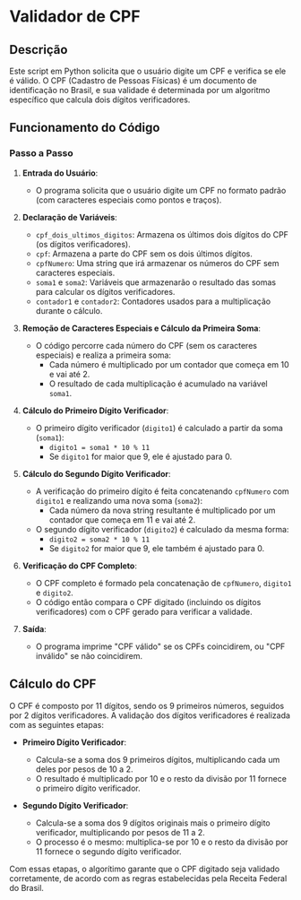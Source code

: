 # Validador de CPF

## Descrição
Este script em Python solicita que o usuário digite um CPF e verifica se ele é válido. O CPF (Cadastro de Pessoas Físicas) é um documento de identificação no Brasil, e sua validade é determinada por um algoritmo específico que calcula dois dígitos verificadores.

## Funcionamento do Código

### Passo a Passo

1. **Entrada do Usuário**:
   - O programa solicita que o usuário digite um CPF no formato padrão (com caracteres especiais como pontos e traços).

2. **Declaração de Variáveis**:
   - `cpf_dois_ultimos_digitos`: Armazena os últimos dois dígitos do CPF (os dígitos verificadores).
   - `cpf`: Armazena a parte do CPF sem os dois últimos dígitos.
   - `cpfNumero`: Uma string que irá armazenar os números do CPF sem caracteres especiais.
   - `soma1` e `soma2`: Variáveis que armazenarão o resultado das somas para calcular os dígitos verificadores.
   - `contador1` e `contador2`: Contadores usados para a multiplicação durante o cálculo.

3. **Remoção de Caracteres Especiais e Cálculo da Primeira Soma**:
   - O código percorre cada número do CPF (sem os caracteres especiais) e realiza a primeira soma:
     - Cada número é multiplicado por um contador que começa em 10 e vai até 2.
     - O resultado de cada multiplicação é acumulado na variável `soma1`.

4. **Cálculo do Primeiro Dígito Verificador**:
   - O primeiro dígito verificador (`digito1`) é calculado a partir da soma (`soma1`):
     - `digito1 = soma1 * 10 % 11`
     - Se `digito1` for maior que 9, ele é ajustado para 0.

5. **Cálculo do Segundo Dígito Verificador**:
   - A verificação do primeiro dígito é feita concatenando `cpfNumero` com `digito1` e realizando uma nova soma (`soma2`):
     - Cada número da nova string resultante é multiplicado por um contador que começa em 11 e vai até 2.
   - O segundo dígito verificador (`digito2`) é calculado da mesma forma:
     - `digito2 = soma2 * 10 % 11`
     - Se `digito2` for maior que 9, ele também é ajustado para 0.

6. **Verificação do CPF Completo**:
   - O CPF completo é formado pela concatenação de `cpfNumero`, `digito1` e `digito2`.
   - O código então compara o CPF digitado (incluindo os dígitos verificadores) com o CPF gerado para verificar a validade.

7. **Saída**:
   - O programa imprime "CPF válido" se os CPFs coincidirem, ou "CPF inválido" se não coincidirem.

## Cálculo do CPF
O CPF é composto por 11 dígitos, sendo os 9 primeiros números, seguidos por 2 dígitos verificadores. A validação dos dígitos verificadores é realizada com as seguintes etapas:

- **Primeiro Dígito Verificador**:
  - Calcula-se a soma dos 9 primeiros dígitos, multiplicando cada um deles por pesos de 10 a 2.
  - O resultado é multiplicado por 10 e o resto da divisão por 11 fornece o primeiro dígito verificador.

- **Segundo Dígito Verificador**:
  - Calcula-se a soma dos 9 dígitos originais mais o primeiro dígito verificador, multiplicando por pesos de 11 a 2.
  - O processo é o mesmo: multiplica-se por 10 e o resto da divisão por 11 fornece o segundo dígito verificador.

Com essas etapas, o algorítimo garante que o CPF digitado seja validado corretamente, de acordo com as regras estabelecidas pela Receita Federal do Brasil.

